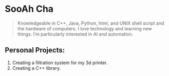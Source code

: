 # SooAh Cha
> Knowledgeable in C++, Java, Python, html, and UNIX shell script and the hardware of computers. I love technology and learning new things. I’m particularly interested in AI and automation.
## Personal Projects:
1.	Creating a filtration system for my 3d printer.
2.	Creating a C++ library.